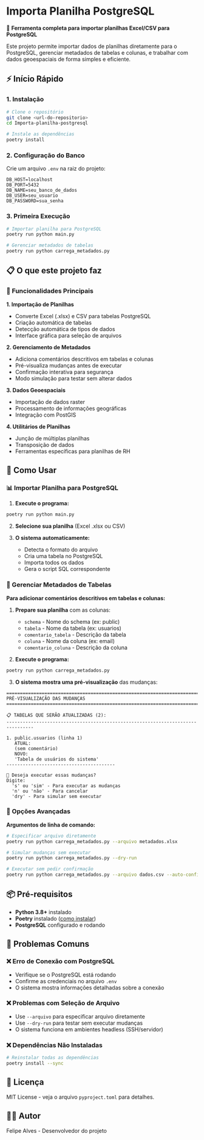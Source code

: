 # Importa Planilha PostgreSQL

🚀 **Ferramenta completa para importar planilhas Excel/CSV para PostgreSQL**

Este projeto permite importar dados de planilhas diretamente para o PostgreSQL, gerenciar metadados de tabelas e colunas, e trabalhar com dados geoespaciais de forma simples e eficiente.

## ⚡ Início Rápido

### 1. Instalação
```bash
# Clone o repositório
git clone <url-do-repositorio>
cd Importa-planilha-postgresql

# Instale as dependências
poetry install
```

### 2. Configuração do Banco
Crie um arquivo `.env` na raiz do projeto:
```env
DB_HOST=localhost
DB_PORT=5432
DB_NAME=seu_banco_de_dados
DB_USER=seu_usuario
DB_PASSWORD=sua_senha
```

### 3. Primeira Execução
```bash
# Importar planilha para PostgreSQL
poetry run python main.py

# Gerenciar metadados de tabelas
poetry run python carrega_metadados.py
```

## 📋 O que este projeto faz

### 🎯 Funcionalidades Principais

**1. Importação de Planilhas**
- Converte Excel (.xlsx) e CSV para tabelas PostgreSQL
- Criação automática de tabelas
- Detecção automática de tipos de dados
- Interface gráfica para seleção de arquivos

**2. Gerenciamento de Metadados**
- Adiciona comentários descritivos em tabelas e colunas
- Pré-visualiza mudanças antes de executar
- Confirmação interativa para segurança
- Modo simulação para testar sem alterar dados

**3. Dados Geoespaciais**
- Importação de dados raster
- Processamento de informações geográficas
- Integração com PostGIS

**4. Utilitários de Planilhas**
- Junção de múltiplas planilhas
- Transposição de dados
- Ferramentas específicas para planilhas de RH

## 🎯 Como Usar

### 📊 Importar Planilha para PostgreSQL

1. **Execute o programa:**
```bash
poetry run python main.py
```

2. **Selecione sua planilha** (Excel .xlsx ou CSV)

3. **O sistema automaticamente:**
   - Detecta o formato do arquivo
   - Cria uma tabela no PostgreSQL
   - Importa todos os dados
   - Gera o script SQL correspondente

### 📝 Gerenciar Metadados de Tabelas

**Para adicionar comentários descritivos em tabelas e colunas:**

1. **Prepare sua planilha** com as colunas:
   - `schema` - Nome do schema (ex: public)
   - `tabela` - Nome da tabela (ex: usuarios)
   - `comentario_tabela` - Descrição da tabela
   - `coluna` - Nome da coluna (ex: email)
   - `comentario_coluna` - Descrição da coluna

2. **Execute o programa:**
```bash
poetry run python carrega_metadados.py
```

3. **O sistema mostra uma pré-visualização** das mudanças:
```
================================================================================
PRÉ-VISUALIZAÇÃO DAS MUDANÇAS
================================================================================

📋 TABELAS QUE SERÃO ATUALIZADAS (2):
--------------------------------------------------------------------------------

1. public.usuarios (linha 1)
   ATUAL:
   (sem comentário)
   NOVO:
   'Tabela de usuários do sistema'
----------------------------------------

🤔 Deseja executar essas mudanças?
Digite:
  's' ou 'sim' - Para executar as mudanças
  'n' ou 'não' - Para cancelar
  'dry' - Para simular sem executar
```

### 🔧 Opções Avançadas

**Argumentos de linha de comando:**
```bash
# Especificar arquivo diretamente
poetry run python carrega_metadados.py --arquivo metadados.xlsx

# Simular mudanças sem executar
poetry run python carrega_metadados.py --dry-run

# Executar sem pedir confirmação
poetry run python carrega_metadados.py --arquivo dados.csv --auto-confirm
```

## 📦 Pré-requisitos

- **Python 3.8+** instalado
- **Poetry** instalado ([como instalar](https://python-poetry.org/docs/#installation))
- **PostgreSQL** configurado e rodando

## 🐛 Problemas Comuns

### ❌ Erro de Conexão com PostgreSQL
- Verifique se o PostgreSQL está rodando
- Confirme as credenciais no arquivo `.env`
- O sistema mostra informações detalhadas sobre a conexão

### ❌ Problemas com Seleção de Arquivo
- Use `--arquivo` para especificar arquivo diretamente
- Use `--dry-run` para testar sem executar mudanças
- O sistema funciona em ambientes headless (SSH/servidor)

### ❌ Dependências Não Instaladas
```bash
# Reinstalar todas as dependências
poetry install --sync
```

## 📄 Licença

MIT License - veja o arquivo `pyproject.toml` para detalhes.

## 👨‍💻 Autor

Felipe Alves - Desenvolvedor do projeto
